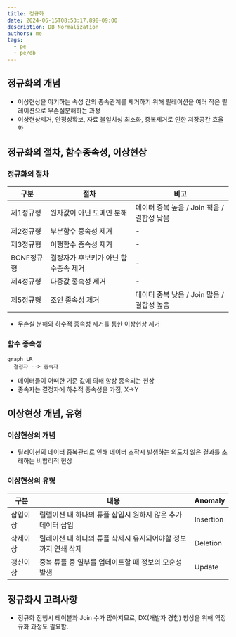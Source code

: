 ```yaml
---
title: 정규화
date: 2024-06-15T08:53:17.898+09:00
description: DB Normalization
authors: me
tags:
  - pe
  - pe/db
---
```


## 정규화의 개념

- 이상현상을 야기하는 속성 간의 종속관계를 제거하기 위해 릴레이션을 여러 작은 릴레이션으로 무손실분해하는 과정
- 이상현상제거, 안정성확보, 자료 불일치성 최소화, 중복제거로 인한 저장공간 효율화

## 정규화의 절차, 함수종속성, 이상현상

### 정규화의 절차

| 구분       | 절차                                 | 비고                                       |
| ---------- | ------------------------------------ | ------------------------------------------ |
| 제1정규형  | 원자값이 아닌 도메인 분해            | 데이터 중복 높음 / Join 적음 / 결합성 낮음 |
| 제2정규형  | 부분함수 종속성 제거                 | -                                          |
| 제3정규형  | 이행함수 종속성 제거                 | -                                          |
| BCNF정규형 | 결정자가 후보키가 아닌 함수종속 제거 | -                                          |
| 제4정규형  | 다중값 종속성 제거                   | -                                          |
| 제5정규형  | 조인 종속성 제거                     | 데이터 중복 낮음 / Join 많음 / 결합성 높음 |

- 무손실 분해와 하수적 종속성 제거를 통한 이상현상 제거

### 함수 종속성

```mermaid
graph LR
  결정자 --> 종속자
```

- 데이터들이 어떠한 기준 값에 의해 항상 종속되는 현상
- 종속자는 결정자에 하수적 종속성을 가짐, X->Y

## 이상현상 개념, 유형

### 이상현상의 개념

- 릴레이션의 데이터 중복관리로 인해 데이터 조작시 발생하는 의도치 않은 결과를 초래하는 비합리적 현상

### 이상현상의 유형

| 구분     | 내용                                                           | Anomaly   |
| -------- | -------------------------------------------------------------- | --------- |
| 삽입이상 | 릴렐이션 내 하나의 튜플 삽입시 원하지 않은 추가 데이터 삽입    | Insertion |
| 삭제이상 | 릴레이션 내 하나의 튜플 삭제시 유지되어야할 정보까지 연쇄 삭제 | Deletion  |
| 갱신이상 | 중복 튜플 중 일부를 업데이트할 때 정보의 모순성 발생           | Update    |

## 정규화시 고려사항

- 정규화 진행시 테이블과 Join 수가 많아지므로, DX(개발자 경험) 향상을 위해 역정규화 과정도 필요함.
